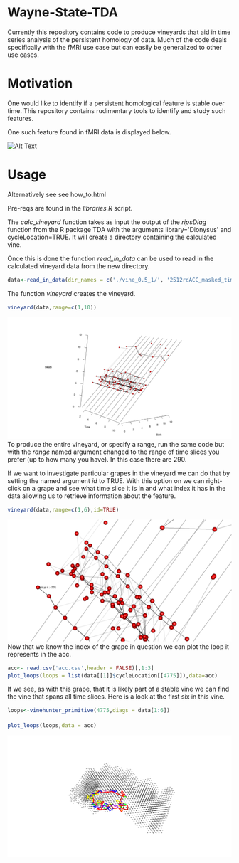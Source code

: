Wayne-State-TDA
================

Currently this repository contains code to produce vineyards that aid in time series analysis of the persistent homology of data. Much of the code deals specifically with the fMRI use case but can easily be generalized to other use cases.

Motivation
==========

One would like to identify if a persistent homological feature is stable over time. This repository contains rudimentary tools to identify and study such features.

One such feature found in fMRI data is displayed below.

![Alt Text](images/4775.gif)

Usage
=====

Alternatively see see how\_to.html

Pre-reqs are found in the *libraries.R* script.

The *calc\_vineyard* function takes as input the output of the *ripsDiag* function from the R package TDA with the arguments library='Dionysus' and cycleLocation=TRUE. It will create a directory containing the calculated vine.

Once this is done the function *read\_in\_data* can be used to read in the calculated vineyard data from the new directory.

``` r
data<-read_in_data(dir_names = c('./vine_0.5_1/', '2512rdACC_masked_time_', '_patient1.rds'))
```

The function *vineyard* creates the vineyard.

``` r
vineyard(data,range=c(1,10))
```

![Alt Text](images/vinyard_pic_no_index.png) To produce the entire vineyard, or specify a range, run the same code but with the *range* named argument changed to the range of time slices you prefer (up to how many you have). In this case there are 290.

If we want to investigate particular grapes in the vineyard we can do that by setting the named argument *id* to TRUE. With this option on we can right-click on a grape and see what time slice it is in and what index it has in the data allowing us to retrieve information about the feature.

``` r
vineyard(data,range=c(1,6),id=TRUE)
```

![Alt Text](images/vinyard_pic_with_index.png) Now that we know the index of the grape in question we can plot the loop it represents in the acc.

``` r
acc<- read.csv('acc.csv',header = FALSE)[,1:3]
plot_loops(loops = list(data[[1]]$cycleLocation[[4775]]),data=acc)
```

If we see, as with this grape, that it is likely part of a stable vine we can find the vine that spans all time slices. Here is a look at the first six in this vine.

``` r
loops<-vinehunter_primitive(4775,diags = data[1:6])

plot_loops(loops,data = acc)
```

![Alt Text](images/first_six.png)
